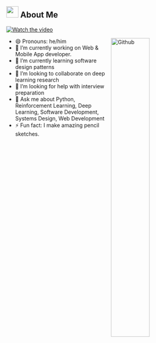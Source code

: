 <h2> <img src="https://cdn.edu.buncee.com/assets/48c9418aae96bd73814084fb7a379840/animation-imagination-speachbubble-0325820.gif" width=32px height=30px> About Me </h2>

[![Watch the video]()](https://www.groovejones.com/wp-content/uploads/2023/05/GJ-2023.05-LQSiteSizzle-540LQ.mp4)

<img width="45%" align="right" alt="Github" src="https://raw.githubusercontent.com/rahulbanerjee26/githubProfileReadmeGenerator/47a1a7b035154ce002fffc42e803b6ca8acbc4f3/gifs/git-header.svg" />

- 😄 Pronouns: he/him
- 🔭 I’m currently working on Web & Mobile App developer.
- 🌱 I’m currently learning software design patterns
- 👯 I’m looking to collaborate on deep learning research
- 🤔 I’m looking for help with interview preparation
- 💬 Ask me about Python, Reinforcement Learning, Deep Learning, Software Development, Systems Design, Web Development
- ⚡ Fun fact: I make amazing pencil sketches.
